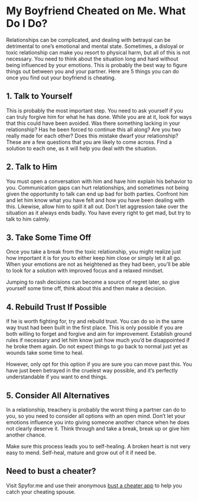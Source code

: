 # My Boyfriend Cheated on Me. What Do I Do?

Relationships can be complicated, and dealing with betrayal can be detrimental to one’s emotional and mental state. Sometimes, a disloyal or toxic relationship can make you resort to physical harm, but all of this is not necessary. You need to think about the situation long and hard without being influenced by your emotions. This is probably the best way to figure things out between you and your partner. Here are 5 things you can do once you find out your boyfriend is cheating. 

## 1. Talk to Yourself
This is probably the most important step. You need to ask yourself if you can truly forgive him for what he has done. While you are at it, look for ways that this could have been avoided. Was there something lacking in your relationship? Has he been forced to continue this all along? Are you two really made for each other? Does this mistake dwarf your relationship? These are a few questions that you are likely to come across. Find a solution to each one, as it will help you deal with the situation. 

## 2. Talk to Him
You must open a conversation with him and have him explain his behavior to you. Communication gaps can hurt relationships, and sometimes not being given the opportunity to talk can end up bad for both parties. Confront him and let him know what you have felt and how you have been dealing with this. Likewise, allow him to spill it all out. Don’t let aggression take over the situation as it always ends badly. You have every right to get mad, but try to talk to him calmly.

## 3. Take Some Time Off
Once you take a break from the toxic relationship, you might realize just how important it is for you to either keep him close or simply let it all go. When your emotions are not as heightened as they had been, you’ll be able to look for a solution with improved focus and a relaxed mindset. 

Jumping to rash decisions can become a source of regret later, so give yourself some time off, think about this and then make a decision. 

## 4. Rebuild Trust If Possible

If he is worth fighting for, try and rebuild trust. You can do so in the same way trust had been built in the first place. This is only possible if you are both willing to forget and forgive and aim for improvement. Establish ground rules if necessary and let him know just how much you’d be disappointed if he broke them again. Do not expect things to go back to normal just yet as wounds take some time to heal.

However, only opt for this option if you are sure you can move past this. You have just been betrayed in the cruelest way possible, and it’s perfectly understandable if you want to end things.

## 5. Consider All Alternatives

In a relationship, treachery is probably the worst thing a partner can do to you, so you need to consider all options with an open mind. Don’t let your emotions influence you into giving someone another chance when he does not clearly deserve it. Think through and take a break, break up or give him another chance. 

Make sure this process leads you to self-healing. A broken heart is not very easy to mend. Self-heal, mature and grow out of it if need be.

## Need to bust a cheater?

Visit Spyfor.me and use their anonymous [bust a cheater app](https://spyfor.me/) to help you catch your cheating spouse.
